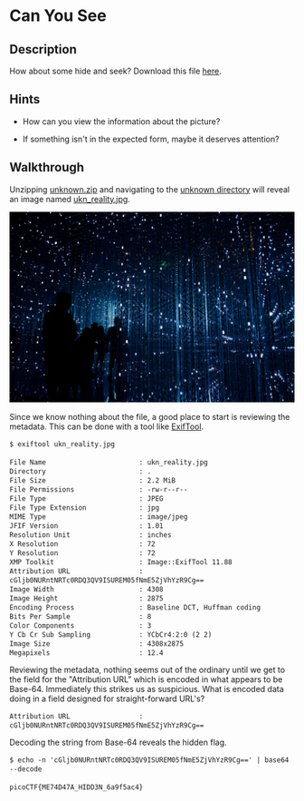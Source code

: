 # Can You See

## Description

How about some hide and seek? Download this file [here](https://artifacts.picoctf.net/c_titan/130/unknown.zip "Pico CTF link to download mysterious zip file").

## Hints

* How can you view the information about the picture?

* If something isn't in the expected form, maybe it deserves attention?

## Walkthrough

Unzipping [unknown.zip](./unknown.zip "Mysterious zip file") and navigating to the [unknown directory](./unknown/ "Unknown directory unzipped from unknown.zip") will reveal an image named [ukn_reality.jpg](./unknown/ukn_reality.jpg "Image extracted from unknown zip file").

![Ukn Reality Image](./unknown/ukn_reality.jpg "Image extracted from unknown zip file")

Since we know nothing about the file, a good place to start is reviewing the metadata. This can be done with a tool like [ExifTool](https://en.wikipedia.org/wiki/ExifTool "Wikipedia page for ExifTool").

```
$ exiftool ukn_reality.jpg

File Name                       : ukn_reality.jpg
Directory                       : .
File Size                       : 2.2 MiB
File Permissions                : -rw-r--r--
File Type                       : JPEG
File Type Extension             : jpg
MIME Type                       : image/jpeg
JFIF Version                    : 1.01
Resolution Unit                 : inches
X Resolution                    : 72
Y Resolution                    : 72
XMP Toolkit                     : Image::ExifTool 11.88
Attribution URL                 : cGljb0NURntNRTc0RDQ3QV9ISUREM05fNmE5ZjVhYzR9Cg==
Image Width                     : 4308
Image Height                    : 2875
Encoding Process                : Baseline DCT, Huffman coding
Bits Per Sample                 : 8
Color Components                : 3
Y Cb Cr Sub Sampling            : YCbCr4:2:0 (2 2)
Image Size                      : 4308x2875
Megapixels                      : 12.4
```

Reviewing the metadata, nothing seems out of the ordinary until we get to the field for the "Attribution URL" which is encoded in what appears to be Base-64. Immediately this strikes us as suspicious. What is encoded data doing in a field designed for straight-forward URL's?

```
Attribution URL                 : cGljb0NURntNRTc0RDQ3QV9ISUREM05fNmE5ZjVhYzR9Cg==
```

Decoding the string from Base-64 reveals the hidden flag.

```
$ echo -n 'cGljb0NURntNRTc0RDQ3QV9ISUREM05fNmE5ZjVhYzR9Cg==' | base64 --decode

picoCTF{ME74D47A_HIDD3N_6a9f5ac4}
```
